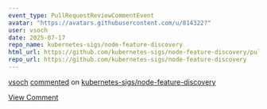 ```yaml
---
event_type: PullRequestReviewCommentEvent
avatar: "https://avatars.githubusercontent.com/u/814322?"
user: vsoch
date: 2025-07-17
repo_name: kubernetes-sigs/node-feature-discovery
html_url: https://github.com/kubernetes-sigs/node-feature-discovery/pull/2183#discussion_r2213883701
repo_url: https://github.com/kubernetes-sigs/node-feature-discovery
---
```


<a href='https://github.com/vsoch' target='_blank'>vsoch</a> <a href='https://github.com/kubernetes-sigs/node-feature-discovery/pull/2183#discussion_r2213883701' target='_blank'>commented</a> on <a href='https://github.com/kubernetes-sigs/node-feature-discovery' target='_blank'>kubernetes-sigs/node-feature-discovery</a>

<a href='https://github.com/kubernetes-sigs/node-feature-discovery/pull/2183#discussion_r2213883701' target='_blank'>View Comment</a>